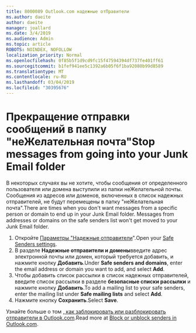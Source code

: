 ```yaml
---
title: 8000089 Outlook.com надежные отПравители
ms.author: daeite
author: daeite
manager: joallard
ms.date: 3/4/2019
ms.audience: Admin
ms.topic: article
ROBOTS: NOINDEX, NOFOLLOW
localization_priority: Normal
ms.openlocfilehash: 0f85b5f1d9cd9fc15f47594394df737fe401ff61
ms.sourcegitcommit: b1fef941ee5c1392a6b05f6f1ba92080b99d8589
ms.translationtype: MT
ms.contentlocale: ru-RU
ms.lasthandoff: 03/04/2019
ms.locfileid: "30395676"
---
```

# <a name="stop-messages-from-going-into-your-junk-email-folder"></a><span data-ttu-id="61c6b-102">Прекращение отправки сообщений в папку "неЖелательная почта"</span><span class="sxs-lookup"><span data-stu-id="61c6b-102">Stop messages from going into your Junk Email folder</span></span>

<span data-ttu-id="61c6b-p101">В некоторых случаях вы не хотите, чтобы сообщения от определенного пользователя или домена выступили из папки неЖелательной почты. Сообщения из адресов или доменов, включенных в список надежных отправителей, не будут перемещены в папку "неЖелательная почта".</span><span class="sxs-lookup"><span data-stu-id="61c6b-p101">There are times when you don't want messages from a specific person or domain to end up in your Junk Email folder. Messages from addresses or domains on the safe senders list won't get moved to your Junk Email folder.</span></span>

1. <span data-ttu-id="61c6b-105">Откройте [Параметры "Надежные отправители](https://go.microsoft.com/fwlink/?linkid=2035804)".</span><span class="sxs-lookup"><span data-stu-id="61c6b-105">Open your [Safe Senders settings](https://go.microsoft.com/fwlink/?linkid=2035804).</span></span>
2. <span data-ttu-id="61c6b-106">В разделе **Надежные отправители и домены**введите адрес электронной почты или домен, который требуется добавить, и нажмите кнопку **Добавить**.</span><span class="sxs-lookup"><span data-stu-id="61c6b-106">Under **Safe senders and domains**, enter the email address or domain you want to add, and select **Add**.</span></span>
3. <span data-ttu-id="61c6b-107">Чтобы добавить список рассылки в список надежных отправителей, введите список рассылки в разделе **безопасные списки рассылки** и нажмите кнопку **Добавить**.</span><span class="sxs-lookup"><span data-stu-id="61c6b-107">To add a mailing list to your safe senders, enter the mailing list under **Safe mailing lists** and select **Add**.</span></span>
4. <span data-ttu-id="61c6b-108">Нажмите кнопку **Сохранить**.</span><span class="sxs-lookup"><span data-stu-id="61c6b-108">Select **Save**.</span></span>

<span data-ttu-id="61c6b-109">Узнайте больше о том [, как заблокировать или разблокировать отправители в Outlook.com](https://support.office.com/article/afba1c94-77bb-4f50-8b85-057cf52f4d5e).</span><span class="sxs-lookup"><span data-stu-id="61c6b-109">Read more at [Block or unblock senders in Outlook.com](https://support.office.com/article/afba1c94-77bb-4f50-8b85-057cf52f4d5e).</span></span>